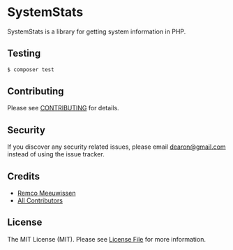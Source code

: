 # SystemStats

SystemStats is a library for getting system information in PHP.

## Testing

``` bash
$ composer test
```

## Contributing

Please see [CONTRIBUTING](CONTRIBUTING.md) for details.

## Security

If you discover any security related issues, please email dearon@gmail.com instead of using the issue tracker.

## Credits

- [Remco Meeuwissen](https://github.com/dearon)
- [All Contributors](../../contributors)

## License

The MIT License (MIT). Please see [License File](LICENSE.md) for more information.

